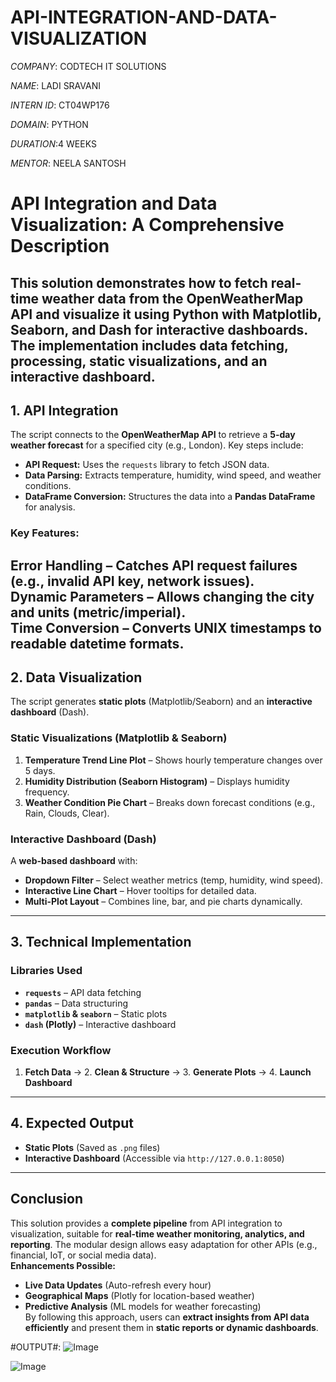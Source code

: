 # API-INTEGRATION-AND-DATA-VISUALIZATION

*COMPANY*: CODTECH IT SOLUTIONS

*NAME*: LADI SRAVANI

*INTERN ID*: CT04WP176

*DOMAIN*: PYTHON

*DURATION*:4 WEEKS

*MENTOR*: NEELA SANTOSH

# API Integration and Data Visualization: A Comprehensive Description  
This solution demonstrates how to fetch real-time weather data from the **OpenWeatherMap API** and visualize it using **Python** with **Matplotlib**, **Seaborn**, and **Dash** for interactive dashboards. The implementation includes data fetching, processing, static visualizations, and an interactive dashboard.  
---
## **1. API Integration**  
The script connects to the **OpenWeatherMap API** to retrieve a **5-day weather forecast** for a specified city (e.g., London). Key steps include:  
- **API Request:** Uses the `requests` library to fetch JSON data.  
- **Data Parsing:** Extracts temperature, humidity, wind speed, and weather conditions.  
- **DataFrame Conversion:** Structures the data into a **Pandas DataFrame** for analysis.  
### **Key Features:**  
 **Error Handling** – Catches API request failures (e.g., invalid API key, network issues).  
 **Dynamic Parameters** – Allows changing the city and units (metric/imperial).  
 **Time Conversion** – Converts UNIX timestamps to readable datetime formats.  
---
## **2. Data Visualization**  
The script generates **static plots** (Matplotlib/Seaborn) and an **interactive dashboard** (Dash).  
### **Static Visualizations (Matplotlib & Seaborn)**  
1. **Temperature Trend Line Plot** – Shows hourly temperature changes over 5 days.  
2. **Humidity Distribution (Seaborn Histogram)** – Displays humidity frequency.  
3. **Weather Condition Pie Chart** – Breaks down forecast conditions (e.g., Rain, Clouds, Clear).  
### **Interactive Dashboard (Dash)**  
A **web-based dashboard** with:  
- **Dropdown Filter** – Select weather metrics (temp, humidity, wind speed).  
- **Interactive Line Chart** – Hover tooltips for detailed data.  
- **Multi-Plot Layout** – Combines line, bar, and pie charts dynamically.  
---
## **3. Technical Implementation**  
### **Libraries Used**  
- **`requests`** – API data fetching  
- **`pandas`** – Data structuring  
- **`matplotlib` & `seaborn`** – Static plots  
- **`dash` (Plotly)** – Interactive dashboard  
### **Execution Workflow**  
1. **Fetch Data** → 2. **Clean & Structure** → 3. **Generate Plots** → 4. **Launch Dashboard**  
---
## **4. Expected Output**  
- **Static Plots** (Saved as `.png` files)  
- **Interactive Dashboard** (Accessible via `http://127.0.0.1:8050`)  
---
## **Conclusion**  
This solution provides a **complete pipeline** from API integration to visualization, suitable for **real-time weather monitoring, analytics, and reporting**. The modular design allows easy adaptation for other APIs (e.g., financial, IoT, or social media data).  
**Enhancements Possible:**  
- **Live Data Updates** (Auto-refresh every hour)  
- **Geographical Maps** (Plotly for location-based weather)  
- **Predictive Analysis** (ML models for weather forecasting)  
By following this approach, users can **extract insights from API data efficiently** and present them in **static reports or dynamic dashboards**.  

#OUTPUT#:
![Image](https://github.com/user-attachments/assets/68fda8ce-9ac6-4313-afbf-ab64227d692e)

![Image](https://github.com/user-attachments/assets/1706fd11-ca3f-4ae9-9236-4ad80189cc2a)
